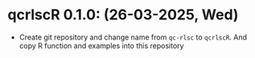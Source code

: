 
# qcrlscR 0.1.0: (26-03-2025, Wed)

- Create git repository and change name from `qc-rlsc` to `qcrlscR`. And
  copy R function and examples into this repository
